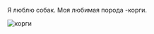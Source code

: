 Я люблю собак.
Моя любимая порода -корги. 

![корги](https://user-images.githubusercontent.com/106180355/192103887-cf1eebf6-3344-4f98-91b9-1f2e8c532cf8.jpg)

